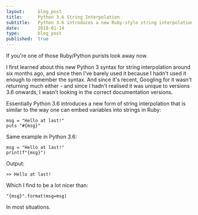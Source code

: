 ```yaml
---
layout:     blog_post
title:      Python 3.6 String Interpolation
subtitle:   Python 3.6 introduces a new Ruby-style string interpolation
date:       2018-01-14
type:       blog_post
published:  true
---
```


If you're one of those Ruby/Python purists look away now.

I first learned about this new Python 3 syntax for string interpolation around six months ago, and since then I've barely
used it because I hadn't used it enough to remember the syntax. And since it's recent, Googling for it wasn't returning
much either - and since I hadn't realised it was unique to versions 3.6 onwards, I wasn't looking in the correct documentation versions.

Essentially Python 3.6 introduces a new form of string interpolation that is similar to the way one can embed variables
into strings in Ruby:
<pre><code class="ruby">msg = "Hello at last!"
puts "#{msg}"
</code></pre>

Same example in Python 3.6:
<pre><code class="python">msg = "Hello at last!"
print(f"{msg}")
</code></pre>

Output:
<pre><code class="bash">>> Hello at last!
</code></pre>

Which I find to be a lot nicer than:

<pre><code class="python">"{msg}".format(msg=msg)
</code></pre>

In most situations.